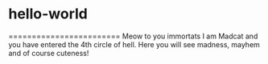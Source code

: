 # hello-world
========================
Meow to you immortats
I am Madcat and you have entered the 4th circle of hell. Here you will see madness, mayhem and of course cuteness!
